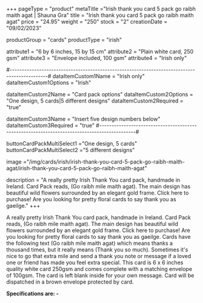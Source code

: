 +++
pageType = "product"
metaTitle ="Irish thank you card 5 pack go raibh maith agat | Shauna Gra"
title = "Irish thank you card 5 pack go raibh maith agat"
price = "24.95"
weight = "250"
stock = "2"
creationDate = "09/02/2023"

productGroup = "cards"
productType = "irish"
 
attribute1 = "6 by 6 inches, 15 by 15 cm" 
attribute2 = "Plain white card, 250 gsm"
attribute3 = "Envelope included, 100 gsm"
attribute4 = "Irish only"
 
#---------------------------------------------------------------------------------------------#
dataItemCustom1Name = "Irish only"
dataItemCustom1Options = "Irish"


dataItemCustom2Name = "Card pack options"
dataItemCustom2Options = "One design, 5 cards|5 different designs"
dataItemCustom2Required = "true"

dataItemCustom3Name = "Insert five design numbers below"
dataItemCustom3Required = "true"
#---------------------------------------------------------------------------------------------#

buttonCardPackMultiSelect1 ="One design, 5 cards"
buttonCardPackMultiSelect2 ="5 different designs"


image ="/img/cards/irish/irish-thank-you-card-5-pack-go-raibh-maith-agat/irish-thank-you-card-5-pack-go-raibh-maith-agat"


 
description = "A really pretty Irish Thank You card pack, handmade in Ireland. Card Pack reads, (Go raibh mile maith agat). The main design has beautiful wild flowers surrounded by an elegant gold frame. Click here to purchase! Are you looking for pretty floral cards to say thank you as gaeilge."
+++

A really pretty Irish Thank You card pack, handmade in Ireland. Card Pack reads, (Go raibh mile maith agat). The main design has beautiful wild flowers surrounded by an elegant gold frame. Click here to purchase! Are you looking for pretty floral cards to say thank you as gaeilge. Cards have the following text (Go raibh míle maith agat) which means thanks a thousand times, but it really means (Thank you so much). Sometimes it's nice to go that extra mile and send a thank you note or message if a loved one or friend has made you feel extra special. This card is 6 x 6 inches quality white card 250gsm and comes complete with a matching envelope of 100gsm. The card is left blank inside for your own message. Card will be dispatched in a brown envelope protected by card.

**Specifications are: -**
